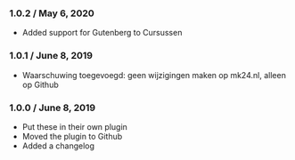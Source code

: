 ### 1.0.2 / May 6, 2020
* Added support for Gutenberg to Cursussen

### 1.0.1 / June 8, 2019
* Waarschuwing toegevoegd: geen wijzigingen maken op mk24.nl, alleen op Github

### 1.0.0 / June 8, 2019
* Put these in their own plugin
* Moved the plugin to Github
* Added a changelog
